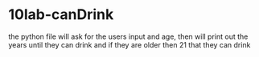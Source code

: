 # 10lab-canDrink
the python file will ask for the users input and age, then will print out the years until they can drink and if they are older then 21 that they can drink
